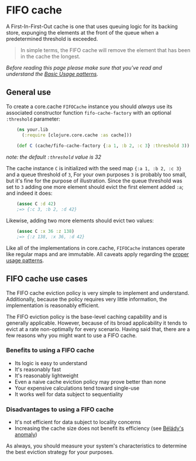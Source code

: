 # FIFO cache

A First-In-First-Out cache is one that uses queuing logic for its backing store, expunging the elements at the front of the queue when a predetermined threshold is exceeded.

> In simple terms, the FIFO cache will remove the element that has been in the cache the longest.

*Before reading this page please make sure that you've read and understand the [Basic Usage patterns](./Using.md).*

## General use

To create a core.cache `FIFOCache` instance you should *always* use its associated constructor function `fifo-cache-factory` with an optional `:threshold` parameter:

```clojure
    (ns your.lib
      (:require [clojure.core.cache :as cache]))
	
    (def C (cache/fifo-cache-factory {:a 1, :b 2, :c 3} :threshold 3))
```

*note: the default `:threshold` value is 32*

The cache instance `C` is initialized with the seed map `{:a 1, :b 2, :c 3}` and a queue threshold of `3`,  For your own purposes `3` is probably too small, but it's fine for the purpose of illustration.  Since the queue threshold was set to `3` adding one more element should evict the first element added `:a`; and indeed it does:

```clojure
    (assoc C :d 42)
    ;=> {:c 3, :b 2, :d 42}
```

Likewise, adding two more elements should evict two values:

```clojure
    (assoc C :x 36 :z 138)
    ;=> {:z 138, :x 36, :d 42}
```

Like all of the implementations in core.cache, `FIFOCache` instances operate like regular maps and are immutable. All caveats apply regarding the [proper usage patterns](./Using.md).

## FIFO cache use cases

The FIFO cache eviction policy is very simple to implement and understand.  Additionally, because the policy requires very little information, the implementation is reasonably efficient.

The FIFO eviction policy is the base-level caching capability and is generally applicable.  However, because of its broad applicability it tends to evict at a rate non-optimally for every scenario.  Having said that, there are a few reasons why you might want to use a FIFO cache.

### Benefits to using a FIFO cache

 * Its logic is easy to understand
 * It's reasonably fast
 * It's reasonably lightweight
 * Even a naive cache eviction policy may prove better than none
 * Your expensive calculations tend toward single-use
 * It works well for data subject to sequentiality
 
### Disadvantages to using a FIFO cache

 * It's not efficient for data subject to locality concerns
 * Increasing the cache size does not benefit its efficiency (see [Bélády's anomaly](http://en.wikipedia.org/wiki/B%C3%A9l%C3%A1dy's_anomaly))

As always, you should measure your system's characteristics to determine the best eviction strategy for your purposes.
